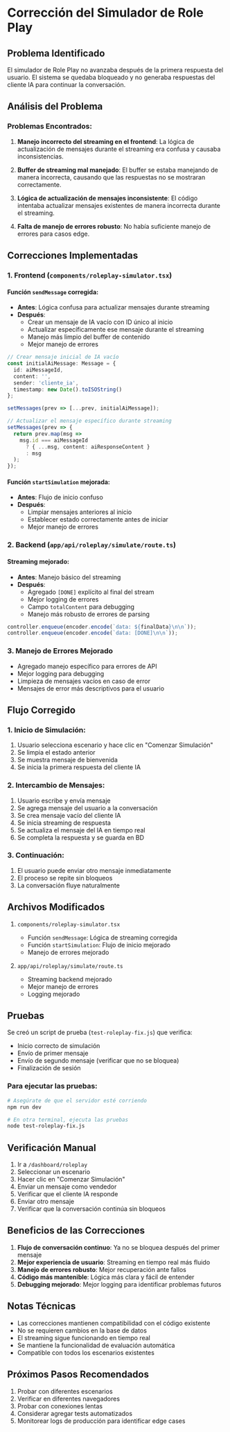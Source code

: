 # Corrección del Simulador de Role Play

## Problema Identificado

El simulador de Role Play no avanzaba después de la primera respuesta del usuario. El sistema se quedaba bloqueado y no generaba respuestas del cliente IA para continuar la conversación.

## Análisis del Problema

### Problemas Encontrados:

1. **Manejo incorrecto del streaming en el frontend**: La lógica de actualización de mensajes durante el streaming era confusa y causaba inconsistencias.

2. **Buffer de streaming mal manejado**: El buffer se estaba manejando de manera incorrecta, causando que las respuestas no se mostraran correctamente.

3. **Lógica de actualización de mensajes inconsistente**: El código intentaba actualizar mensajes existentes de manera incorrecta durante el streaming.

4. **Falta de manejo de errores robusto**: No había suficiente manejo de errores para casos edge.

## Correcciones Implementadas

### 1. Frontend (`components/roleplay-simulator.tsx`)

#### Función `sendMessage` corregida:
- **Antes**: Lógica confusa para actualizar mensajes durante streaming
- **Después**: 
  - Crear un mensaje de IA vacío con ID único al inicio
  - Actualizar específicamente ese mensaje durante el streaming
  - Manejo más limpio del buffer de contenido
  - Mejor manejo de errores

```typescript
// Crear mensaje inicial de IA vacío
const initialAiMessage: Message = {
  id: aiMessageId,
  content: '',
  sender: 'cliente_ia',
  timestamp: new Date().toISOString()
};

setMessages(prev => [...prev, initialAiMessage]);

// Actualizar el mensaje específico durante streaming
setMessages(prev => {
  return prev.map(msg => 
    msg.id === aiMessageId 
      ? { ...msg, content: aiResponseContent }
      : msg
  );
});
```

#### Función `startSimulation` mejorada:
- **Antes**: Flujo de inicio confuso
- **Después**:
  - Limpiar mensajes anteriores al inicio
  - Establecer estado correctamente antes de iniciar
  - Mejor manejo de errores

### 2. Backend (`app/api/roleplay/simulate/route.ts`)

#### Streaming mejorado:
- **Antes**: Manejo básico del streaming
- **Después**:
  - Agregado `[DONE]` explícito al final del stream
  - Mejor logging de errores
  - Campo `totalContent` para debugging
  - Manejo más robusto de errores de parsing

```typescript
controller.enqueue(encoder.encode(`data: ${finalData}\n\n`));
controller.enqueue(encoder.encode(`data: [DONE]\n\n`));
```

### 3. Manejo de Errores Mejorado

- Agregado manejo específico para errores de API
- Mejor logging para debugging
- Limpieza de mensajes vacíos en caso de error
- Mensajes de error más descriptivos para el usuario

## Flujo Corregido

### 1. Inicio de Simulación:
1. Usuario selecciona escenario y hace clic en "Comenzar Simulación"
2. Se limpia el estado anterior
3. Se muestra mensaje de bienvenida
4. Se inicia la primera respuesta del cliente IA

### 2. Intercambio de Mensajes:
1. Usuario escribe y envía mensaje
2. Se agrega mensaje del usuario a la conversación
3. Se crea mensaje vacío del cliente IA
4. Se inicia streaming de respuesta
5. Se actualiza el mensaje del IA en tiempo real
6. Se completa la respuesta y se guarda en BD

### 3. Continuación:
1. El usuario puede enviar otro mensaje inmediatamente
2. El proceso se repite sin bloqueos
3. La conversación fluye naturalmente

## Archivos Modificados

1. `components/roleplay-simulator.tsx`
   - Función `sendMessage`: Lógica de streaming corregida
   - Función `startSimulation`: Flujo de inicio mejorado
   - Manejo de errores mejorado

2. `app/api/roleplay/simulate/route.ts`
   - Streaming backend mejorado
   - Mejor manejo de errores
   - Logging mejorado

## Pruebas

Se creó un script de prueba (`test-roleplay-fix.js`) que verifica:
- Inicio correcto de simulación
- Envío de primer mensaje
- Envío de segundo mensaje (verificar que no se bloquea)
- Finalización de sesión

### Para ejecutar las pruebas:
```bash
# Asegúrate de que el servidor esté corriendo
npm run dev

# En otra terminal, ejecuta las pruebas
node test-roleplay-fix.js
```

## Verificación Manual

1. Ir a `/dashboard/roleplay`
2. Seleccionar un escenario
3. Hacer clic en "Comenzar Simulación"
4. Enviar un mensaje como vendedor
5. Verificar que el cliente IA responde
6. Enviar otro mensaje
7. Verificar que la conversación continúa sin bloqueos

## Beneficios de las Correcciones

1. **Flujo de conversación continuo**: Ya no se bloquea después del primer mensaje
2. **Mejor experiencia de usuario**: Streaming en tiempo real más fluido
3. **Manejo de errores robusto**: Mejor recuperación ante fallos
4. **Código más mantenible**: Lógica más clara y fácil de entender
5. **Debugging mejorado**: Mejor logging para identificar problemas futuros

## Notas Técnicas

- Las correcciones mantienen compatibilidad con el código existente
- No se requieren cambios en la base de datos
- El streaming sigue funcionando en tiempo real
- Se mantiene la funcionalidad de evaluación automática
- Compatible con todos los escenarios existentes

## Próximos Pasos Recomendados

1. Probar con diferentes escenarios
2. Verificar en diferentes navegadores
3. Probar con conexiones lentas
4. Considerar agregar tests automatizados
5. Monitorear logs de producción para identificar edge cases
